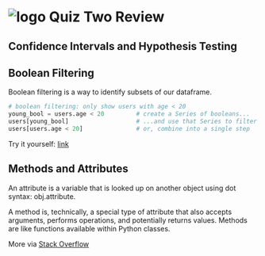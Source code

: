 # ![logo](https://ga-dash.s3.amazonaws.com/production/assets/logo-9f88ae6c9c3871690e33280fcf557f33.png) Quiz Two Review

## Confidence Intervals and Hypothesis Testing



## Boolean Filtering

Boolean filtering is a way to identify subsets of our dataframe.

```python
# boolean filtering: only show users with age < 20
young_bool = users.age < 20         # create a Series of booleans...
users[young_bool]                   # ...and use that Series to filter rows
users[users.age < 20]               # or, combine into a single step
```

Try it yourself: [link](https://github.com/ga-students/DC-DSI4/tree/master/curriculum/02-week/2.09-pandas)

## Methods and Attributes

An attribute is a variable that is looked up on another object using dot syntax: obj.attribute.

A method is, technically, a special type of attribute that also accepts arguments, performs operations, and potentially returns values. Methods are like functions available within Python classes.

More via [Stack Overflow](http://stackoverflow.com/questions/28798781/differences-between-data-attributes-and-method-attributes)